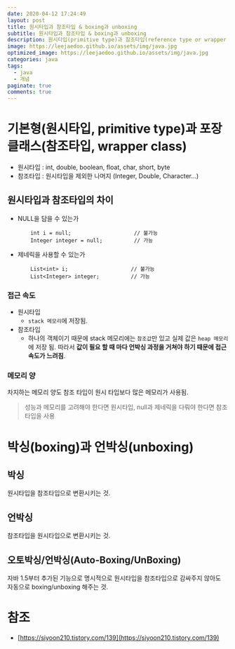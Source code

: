 ```yaml
---
date: 2020-04-12 17:24:49
layout: post
title: 원시타입과 참조타입 & boxing과 unboxing
subtitle: 원시타입과 참조타입 & boxing과 unboxing
description: 원시타입(primitive type)과 참조타입(reference type or wrapper class) 그리고 & boxing과 unboxing
image: https://leejaedoo.github.io/assets/img/java.jpg
optimized_image: https://leejaedoo.github.io/assets/img/java.jpg
categories: java
tags:
  - java
  - 개념
paginate: true
comments: true
---
```


# 기본형(원시타입, primitive type)과 포장 클래스(참조타입, wrapper class)
- 원시타입 : int, double, boolean, float, char, short, byte
- 참조타입 : 원시타입을 제외한 나머지 (Integer, Double, Character...)
## 원시타입과 참조타입의 차이
- NULL을 담을 수 있는가
    ```
        int i = null;                    // 불가능
        Integer integer = null;          // 가능
    ```
- 제네릭을 사용할 수 있는가
    ```
        List<int> i;                    // 불가능
        List<Integer> integer;          // 가능
    ```

### 접근 속도
- 원시타입
    - `stack 메모리`에 저장됨.
- 참조타입
    - 하나의 객체이기 때문에 stack 메모리에는 `참조값`만 있고 실제 값은 `heap 메모리`에 저장 됨. 따라서 **값이 필요 할 때 마다 언박싱 과정을 거쳐야 하기 때문에 접근 속도가 느려짐**.
    
### 메모리 양
차지하는 메모리 양도 참조 타입이 원시 타입보다 많은 메모리가 사용됨.

> 성능과 메모리를 고려해야 한다면 원시타입, null과 제네릭을 다뤄야 한다면 참조타입을 사용
    
# 박싱(boxing)과 언박싱(unboxing)
## 박싱
원시타입을 참조타입으로 변환시키는 것.
## 언박싱
참조타입을 원시타입으로 변환시키는 것.

## 오토박싱/언박싱(Auto-Boxing/UnBoxing)
자바 1.5부터 추가된 기능으로 명시적으로 원시타입을 참조타입으로 감싸주지 않아도 자동으로 boxing/unboxing 해주는 것.


# 참조
- [https://siyoon210.tistory.com/139](https://siyoon210.tistory.com/139)
